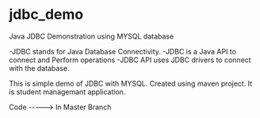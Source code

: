 # jdbc_demo
Java JDBC Demonstration using MYSQL database

-JDBC stands for Java Database Connectivity.
-JDBC is a Java API to connect and Perform operations
-JDBC API uses JDBC drivers to connect with the database.

This is simple demo of JDBC with MYSQL. Created using maven project. It is student managemant application.

Code -----> In Master Branch
